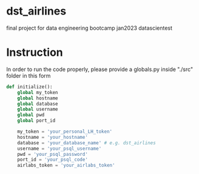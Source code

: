 # dst_airlines
final project for data engineering bootcamp jan2023 datascientest

# Instruction
In order to run the code properly, please provide a globals.py inside "./src" folder in this form

```py
def initialize(): 
    global my_token
    global hostname
    global database
    global username
    global pwd
    global port_id

    my_token = 'your_personal_LH_token'
    hostname = 'your_hostname'
    database = 'your_database_name' # e.g. dst_airlines
    username = 'your_psql_username'
    pwd = 'your_psql_password'
    port_id = 'your_psql_code'
    airlabs_token = 'your_airlabs_token'
```
